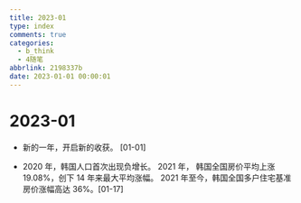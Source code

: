 ```yaml
---
title: 2023-01
type: index
comments: true
categories:
  - b_think
  - 4随笔
abbrlink: 2198337b
date: 2023-01-01 00:00:01
---
```


# 2023-01

+ 新的一年，开启新的收获。 [01-01]

+ 2020 年，韩国人口首次出现负增长。
  2021 年， 韩国全国房价平均上涨 19.08%，创下 14 年来最大平均涨幅。
  2021 年至今，韩国全国多户住宅基准房价涨幅高达 36%。[01-17]
  
